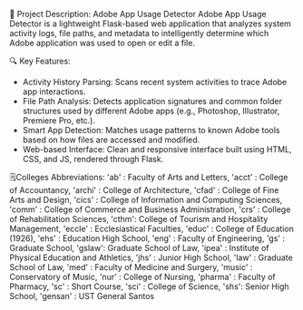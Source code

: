 🧠 Project Description: Adobe App Usage Detector
Adobe App Usage Detector is a lightweight Flask-based web application that analyzes system activity logs, file paths, and metadata to intelligently determine which Adobe application was used to open or edit a file.

🔍 Key Features:
- Activity History Parsing: Scans recent system activities to trace Adobe app interactions.
- File Path Analysis: Detects application signatures and common folder structures used by different Adobe apps (e.g., Photoshop, Illustrator, Premiere Pro, etc.).
- Smart App Detection: Matches usage patterns to known Adobe tools based on how files are accessed and modified.
- Web-based Interface: Clean and responsive interface built using HTML, CSS, and JS, rendered through Flask.

🗒️Colleges Abbreviations:
'ab' : Faculty of Arts and Letters, 
'acct' : College of Accountancy, 
'archi' : College of Architecture, 
'cfad' : College of Fine Arts and Design, 
'cics' : College of Information and Computing Sciences, 
'comm' : College of Commerce and Business Administration, 
'crs' : College of Rehabilitation Sciences, 
'cthm': College of Tourism and Hospitality Management,
'eccle' : Ecclesiastical Faculties, 
'educ' : College of Education
(1926), 
'ehs' : Education High School, 
'eng' : Faculty of Engineering, 
'gs' : Graduate School, 
'gslaw': Graduate School of Law, 
'ipea' : Institute of Physical Education and Athletics, 
'jhs' : Junior High School,
'law' : Graduate School of Law, 
'med' : Faculty of Medicine and Surgery, 
'music' : Conservatory of Music, 
'nur' : College of Nursing, 
'pharma' : Faculty of Pharmacy, 
'sc' : Short Course, 
'sci' : College of Science, 
'shs': Senior High School, 
'gensan' : UST General Santos
